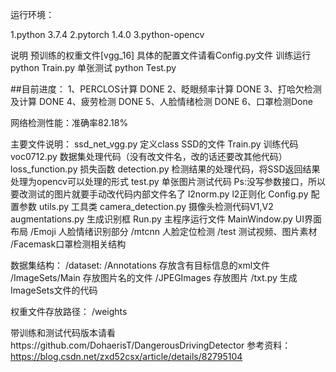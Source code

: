 运行环境：

1.python 3.7.4 2.pytorch 1.4.0
3.python-opencv

说明
预训练的权重文件[vgg_16] 具体的配置文件请看Config.py文件
训练运行python Train.py
单张测试 python Test.py

##目前进度： 1、PERCLOS计算 DONE 2、眨眼频率计算 DONE 3、打哈欠检测及计算 DONE 4、疲劳检测 DONE 5、人脸情绪检测 DONE 6、口罩检测Done

网络检测性能：准确率82.18%

主要文件说明： ssd_net_vgg.py 定义class SSD的文件 Train.py 训练代码 voc0712.py 数据集处理代码（没有改文件名，改的话还要改其他代码） loss_function.py 损失函数 detection.py 检测结果的处理代码，将SSD返回结果处理为opencv可以处理的形式 test.py 单张图片测试代码 Ps:没写参数接口，所以要改测试的图片就要手动改代码内部文件名了 l2norm.py l2正则化 Config.py 配置参数 utils.py 工具类 camera_detection.py 摄像头检测代码V1,V2 augmentations.py 生成识别框 Run.py 主程序运行文件 MainWindow.py UI界面布局 /Emoji 人脸情绪识别部分 /mtcnn 人脸定位检测 /test 测试视频、图片素材 /Facemask口罩检测相关结构

数据集结构： /dataset: /Annotations 存放含有目标信息的xml文件 /ImageSets/Main 存放图片名的文件 /JPEGImages 存放图片 /txt.py 生成ImageSets文件的代码

权重文件存放路径： /weights

带训练和测试代码版本请看https://github.com/DohaerisT/DangerousDrivingDetector
参考资料： https://blog.csdn.net/zxd52csx/article/details/82795104
